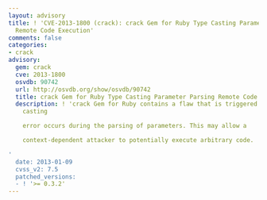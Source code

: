 ```yaml
---
layout: advisory
title: ! 'CVE-2013-1800 (crack): crack Gem for Ruby Type Casting Parameter Parsing
  Remote Code Execution'
comments: false
categories:
- crack
advisory:
  gem: crack
  cve: 2013-1800
  osvdb: 90742
  url: http://osvdb.org/show/osvdb/90742
  title: crack Gem for Ruby Type Casting Parameter Parsing Remote Code Execution
  description: ! 'crack Gem for Ruby contains a flaw that is triggered when a type
    casting

    error occurs during the parsing of parameters. This may allow a

    context-dependent attacker to potentially execute arbitrary code.

'
  date: 2013-01-09
  cvss_v2: 7.5
  patched_versions:
  - ! '>= 0.3.2'
---
```


